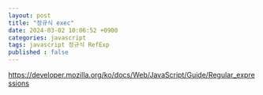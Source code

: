 ```yaml
---
layout: post
title: "정규식 exec"
date: 2024-03-02 10:06:52 +0900
categories: javascript
tags: javascript 정규식 RefExp
published : false
---
```


https://developer.mozilla.org/ko/docs/Web/JavaScript/Guide/Regular_expressions
